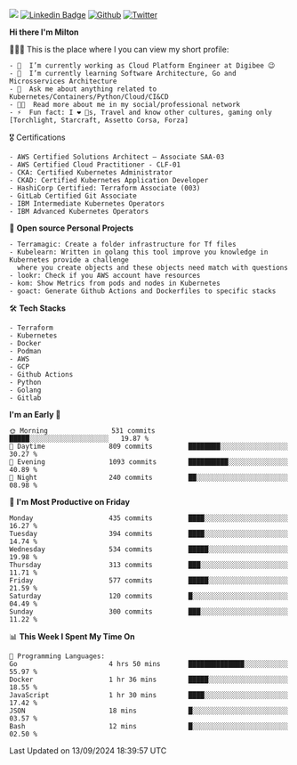 ![](https://komarev.com/ghpvc/?username=miltlima&color=blueviolet) [![Linkedin Badge](https://img.shields.io/badge/-LinkedIn-blue?style=flat-square&logo=Linkedin&logoColor=white&link=https://www.linkedin.com/in/miltonlimaj/)](https://www.linkedin.com/in/miltonlimaj/) [![Github](https://img.shields.io/github/followers/miltlima?style=social)](https://github.com/miltlima?tab=followers) [![Twitter](https://img.shields.io/twitter/follow/milt_lima?style=social)](https://twitter.com/milt_lima)
 


     
**Hi there I'm Milton**

👨🏽‍💻 This is the place where I you can view my short profile:
```text
- 🔭  I’m currently working as Cloud Platform Engineer at Digibee 😉
- 🌱  I’m currently learning Software Architecture, Go and Microsservices Architecture
- 💬  Ask me about anything related to Kubernetes/Containers/Python/Cloud/CI&CD
- 👨‍💻  Read more about me in my social/professional network
- ⚡  Fun fact: I ❤️ 🐶s, Travel and know other cultures, gaming only [Torchlight, Starcraft, Assetto Corsa, Forza]
```
🎖 Certifications
```text
- AWS Certified Solutions Architect – Associate SAA-03
- AWS Certified Cloud Practitioner - CLF-01
- CKA: Certified Kubernetes Administrator
- CKAD: Certified Kubernetes Application Developer
- HashiCorp Certified: Terraform Associate (003)
- GitLab Certified Git Associate
- IBM Intermediate Kubernetes Operators
- IBM Advanced Kubernetes Operators
```
📐 **Open source Personal Projects**

```text
- Terramagic: Create a folder infrastructure for Tf files
- Kubelearn: Written in golang this tool improve you knowledge in Kubernetes provide a challenge
  where you create objects and these objects need match with questions
- lookr: Check if you AWS account have resources
- kom: Show Metrics from pods and nodes in Kubernetes
- goact: Generate Github Actions and Dockerfiles to specific stacks
```
🛠 **Tech Stacks**

```text
- Terraform
- Kubernetes
- Docker
- Podman
- AWS
- GCP
- Github Actions
- Python
- Golang
- Gitlab
```         

<!--START_SECTION:waka-->
**I'm an Early 🐤** 

```text
🌞 Morning                531 commits         █████░░░░░░░░░░░░░░░░░░░░   19.87 % 
🌆 Daytime                809 commits         ████████░░░░░░░░░░░░░░░░░   30.27 % 
🌃 Evening                1093 commits        ██████████░░░░░░░░░░░░░░░   40.89 % 
🌙 Night                  240 commits         ██░░░░░░░░░░░░░░░░░░░░░░░   08.98 % 
```
📅 **I'm Most Productive on Friday** 

```text
Monday                   435 commits         ████░░░░░░░░░░░░░░░░░░░░░   16.27 % 
Tuesday                  394 commits         ████░░░░░░░░░░░░░░░░░░░░░   14.74 % 
Wednesday                534 commits         █████░░░░░░░░░░░░░░░░░░░░   19.98 % 
Thursday                 313 commits         ███░░░░░░░░░░░░░░░░░░░░░░   11.71 % 
Friday                   577 commits         █████░░░░░░░░░░░░░░░░░░░░   21.59 % 
Saturday                 120 commits         █░░░░░░░░░░░░░░░░░░░░░░░░   04.49 % 
Sunday                   300 commits         ███░░░░░░░░░░░░░░░░░░░░░░   11.22 % 
```


📊 **This Week I Spent My Time On** 

```text
💬 Programming Languages: 
Go                       4 hrs 50 mins       ██████████████░░░░░░░░░░░   55.97 % 
Docker                   1 hr 36 mins        █████░░░░░░░░░░░░░░░░░░░░   18.55 % 
JavaScript               1 hr 30 mins        ████░░░░░░░░░░░░░░░░░░░░░   17.42 % 
JSON                     18 mins             █░░░░░░░░░░░░░░░░░░░░░░░░   03.57 % 
Bash                     12 mins             █░░░░░░░░░░░░░░░░░░░░░░░░   02.50 % 
```


 Last Updated on 13/09/2024 18:39:57 UTC
<!--END_SECTION:waka-->
